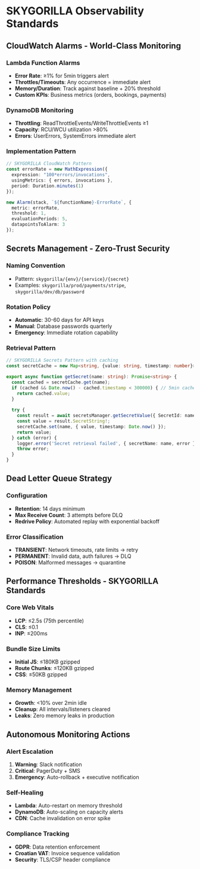 # SKYGORILLA Observability Standards

## CloudWatch Alarms - World-Class Monitoring

### Lambda Function Alarms
- **Error Rate**: ≥1% for 5min triggers alert
- **Throttles/Timeouts**: Any occurrence = immediate alert
- **Memory/Duration**: Track against baseline + 20% threshold
- **Custom KPIs**: Business metrics (orders, bookings, payments)

### DynamoDB Monitoring
- **Throttling**: ReadThrottleEvents/WriteThrottleEvents ≥1
- **Capacity**: RCU/WCU utilization >80%
- **Errors**: UserErrors, SystemErrors immediate alert

### Implementation Pattern
```typescript
// SKYGORILLA CloudWatch Pattern
const errorRate = new MathExpression({
  expression: "100*errors/invocations",
  usingMetrics: { errors, invocations },
  period: Duration.minutes(1)
});

new Alarm(stack, `${functionName}-ErrorRate`, {
  metric: errorRate,
  threshold: 1,
  evaluationPeriods: 5,
  datapointsToAlarm: 3
});
```

## Secrets Management - Zero-Trust Security

### Naming Convention
- Pattern: `skygorilla/{env}/{service}/{secret}`
- Examples: `skygorilla/prod/payments/stripe`, `skygorilla/dev/db/password`

### Rotation Policy
- **Automatic**: 30-60 days for API keys
- **Manual**: Database passwords quarterly
- **Emergency**: Immediate rotation capability

### Retrieval Pattern
```typescript
// SKYGORILLA Secrets Pattern with caching
const secretCache = new Map<string, {value: string, timestamp: number}>();

export async function getSecret(name: string): Promise<string> {
  const cached = secretCache.get(name);
  if (cached && Date.now() - cached.timestamp < 300000) { // 5min cache
    return cached.value;
  }
  
  try {
    const result = await secretsManager.getSecretValue({ SecretId: name }).promise();
    const value = result.SecretString!;
    secretCache.set(name, { value, timestamp: Date.now() });
    return value;
  } catch (error) {
    logger.error('Secret retrieval failed', { secretName: name, error });
    throw error;
  }
}
```

## Dead Letter Queue Strategy

### Configuration
- **Retention**: 14 days minimum
- **Max Receive Count**: 3 attempts before DLQ
- **Redrive Policy**: Automated replay with exponential backoff

### Error Classification
- **TRANSIENT**: Network timeouts, rate limits → retry
- **PERMANENT**: Invalid data, auth failures → DLQ
- **POISON**: Malformed messages → quarantine

## Performance Thresholds - SKYGORILLA Standards

### Core Web Vitals
- **LCP**: ≤2.5s (75th percentile)
- **CLS**: ≤0.1
- **INP**: ≤200ms

### Bundle Size Limits
- **Initial JS**: ≤180KB gzipped
- **Route Chunks**: ≤120KB gzipped
- **CSS**: ≤50KB gzipped

### Memory Management
- **Growth**: <10% over 2min idle
- **Cleanup**: All intervals/listeners cleared
- **Leaks**: Zero memory leaks in production

## Autonomous Monitoring Actions

### Alert Escalation
1. **Warning**: Slack notification
2. **Critical**: PagerDuty + SMS
3. **Emergency**: Auto-rollback + executive notification

### Self-Healing
- **Lambda**: Auto-restart on memory threshold
- **DynamoDB**: Auto-scaling on capacity alerts
- **CDN**: Cache invalidation on error spike

### Compliance Tracking
- **GDPR**: Data retention enforcement
- **Croatian VAT**: Invoice sequence validation
- **Security**: TLS/CSP header compliance